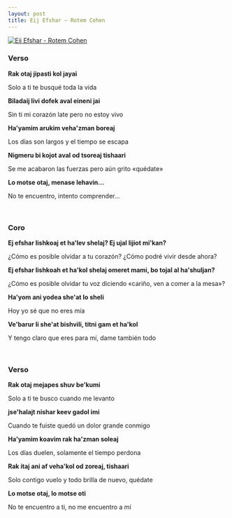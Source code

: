 ```yaml
---
layout: post
title: Eij Efshar – Rotem Cohen
---
```


[![Eij Efshar - Rotem Cohen](http://176.31.116.132/~admin/songs/Yam/RotemCohen/LoDimyanti.jpg)](http://www.disi.co.il/9999_%D7%A8%D7%95%D7%AA%D7%9D-%D7%9B%D7%94%D7%9F---%D7%90%D7%99%D7%9A-%D7%90%D7%A4%D7%A9%D7%A8)

<!--more-->

### Verso

**Rak otaj jipasti kol jayai**

Solo a ti te busqué toda la vida

**Biladaij livi dofek aval eineni jai**

Sin ti mi corazón late pero no estoy vivo

**Ha'yamim arukim veha'zman boreaj**

Los días son largos y el tiempo se escapa

**Nigmeru bi kojot aval od tsoreaj tishaari**

Se me acabaron las fuerzas pero aún grito «quédate»

**Lo motse otaj, menase lehavin...**

No te encuentro, intento comprender...

<br />

### Coro

**Ej efshar lishkoaj et ha'lev shelaj? Ej ujal lijiot mi'kan?**

¿Cómo es posible olvidar a tu corazón? ¿Cómo podré vivir desde ahora?

**Ej efshar lishkoah et ha'kol shelaj omeret mami, bo tojal al ha'shuljan?**

¿Cómo es posible olvidar tu voz diciendo «cariño, ven a comer a la mesa»?

**Ha'yom ani yodea she'at lo sheli**

Hoy yo sé que no eres mía

**Ve'barur li she'at bishvili, titni gam et ha'kol**

Y tengo claro que eres para mí, dame también todo

<br />

### Verso

**Rak otaj mejapes shuv be'kumi**

Solo a ti te busco cuando me levanto

**jse'halajt nishar keev gadol imi**

Cuando te fuiste quedó un dolor grande conmigo 

**Ha'yamim koavim rak ha'zman soleaj**

Los días duelen, solamente el tiempo perdona

**Rak itaj ani af veha'kol od zoreaj, tishaari**

Solo contigo vuelo y todo brilla de nuevo, quédate

**Lo motse otaj, lo motse oti**

No te encuentro a ti, no me encuentro a mí
